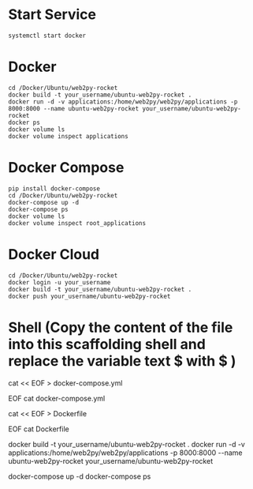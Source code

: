 # Start Service
	systemctl start docker

# Docker
	cd /Docker/Ubuntu/web2py-rocket
	docker build -t your_username/ubuntu-web2py-rocket .
	docker run -d -v applications:/home/web2py/web2py/applications -p 8000:8000 --name ubuntu-web2py-rocket your_username/ubuntu-web2py-rocket
	docker ps 
	docker volume ls
	docker volume inspect applications

# Docker Compose
	pip install docker-compose
	cd /Docker/Ubuntu/web2py-rocket
	docker-compose up -d
	docker-compose ps
	docker volume ls
	docker volume inspect root_applications

# Docker Cloud
	cd /Docker/Ubuntu/web2py-rocket
	docker login -u your_username
	docker build -t your_username/ubuntu-web2py-rocket .
	docker push your_username/ubuntu-web2py-rocket

# Shell (Copy the content of the file into this scaffolding shell and replace the variable text $ with \$ )
cat << EOF > docker-compose.yml

EOF
cat docker-compose.yml

cat << EOF > Dockerfile

EOF
cat Dockerfile

docker build -t your_username/ubuntu-web2py-rocket .
docker run -d -v applications:/home/web2py/web2py/applications -p 8000:8000 --name ubuntu-web2py-rocket your_username/ubuntu-web2py-rocket

docker-compose up -d
docker-compose ps
